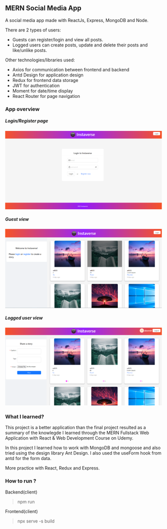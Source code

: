 ## MERN Social Media App

A social media app made with ReactJs, Express, MongoDB and Node.

There are 2 types of users:

- Guests can register/login and view all posts.
- Logged users can create posts, update and delete their posts and like/unlike posts.

Other technologies/libraries used:

- Axios for communication between frontend and backend
- Antd Design for application design
- Redux for frontend data storage
- JWT for authentication
- Moment for date/time display
- React Router for page navigation

### App overview

##### Login/Register page

![Login](_readmeimg/login.png)

##### Guest view

![Guest](_readmeimg/guest.png)

##### Logged user view

![User](_readmeimg/user.png)

### What I learned?

This project is a better application than the final project resulted as a summary of the knowlegde I learned through the MERN Fullstack Web Application with React & Web Development Course on Udemy.

In this project I learned how to work with MongoDB and mongoose and also tried using the design library Ant Design. I also used the useForm hook from antd for the form data.

More practice with React, Redux and Express.

### How to run ?

Backend(client)

> npm run

Frontend(client)

> npx serve -s build

